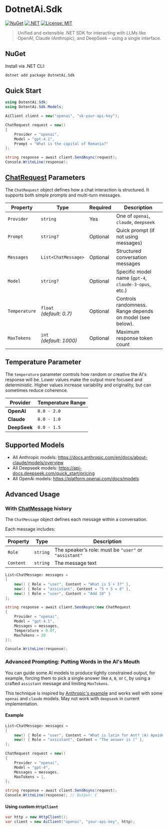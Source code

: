 # DotnetAi.Sdk

[![NuGet](https://img.shields.io/nuget/v/DotnetAi.Sdk.svg?color=blue)](https://www.nuget.org/packages/DotnetAi.Sdk)
[![.NET](https://img.shields.io/badge/.NET-9.0-blueviolet.svg)](https://dotnet.microsoft.com)
[![License: MIT](https://img.shields.io/badge/License-MIT-yellow.svg)](#license)

> Unified and extensible .NET SDK for interacting with LLMs like OpenAI, Claude (Anthropic), and DeepSeek – using a single interface.

## NuGet

Install via .NET CLI:

```bash
dotnet add package DotnetAi.Sdk
```

## Quick Start

```csharp
using DotentAi.Sdk;
using DotentAi.Sdk.Models;

AiClient client = new("openai", "sk-your-api-key");

ChatRequest request = new()
{
    Provider = "openai",
    Model = "gpt-4.1",
    Prompt = "What is the capital of Romania?"
};

string response = await client.SendAsync(request);
Console.WriteLine(response);
```

## [ChatRequest](https://github.com/horia-apostol/dotnet-ai/blob/main/dotnet-ai-sdk/DotnetAi.Sdk/Models/ChatRequest.cs) Parameters

The `ChatRequest` object defines how a chat interaction is structured. It supports both simple prompts and multi-turn messages.

| Property      | Type                        | Required | Description                                              |
| ------------- | --------------------------- | -------- | -------------------------------------------------------- |
| `Provider`    | `string`                    | Yes      | One of `openai`, `claude`, `deepseek`                    |
| `Prompt`      | `string?`                   | Optional | Quick prompt (if not using messages)                     |
| `Messages`    | `List<ChatMessage>`         | Optional | Structured conversation messages                         |
| `Model`       | `string?`                   | Optional | Specific model name (`gpt-4`, `claude-3-opus`, etc.)     |
| `Temperature` | `float`<br>*(default: 0.7)* | Optional | Controls randomness. Range depends on model (see below). |
| `MaxTokens`   | `int`<br>*(default: 1000)*  | Optional | Maximum response token count                             |

## Temperature Parameter

The `temperature` parameter controls how random or creative the AI's response will be. Lower values make the output more focused and deterministic. Higher values increase variability and originality, but can sometimes reduce coherence.

| Provider     | Temperature Range |
| ------------ | ----------------- |
| **OpenAI**   | `0.0 - 2.0`       |
| **Claude**   | `0.0 - 1.0`       |
| **DeepSeek** | `0.0 - 1.5`       |

## Supported Models

- All Anthropic models: https://docs.anthropic.com/en/docs/about-claude/models/overview
- All Deepseek models: https://api-docs.deepseek.com/quick_start/pricing
- All OpenAi models: https://platform.openai.com/docs/models

## Advanced Usage

### With [ChatMessage](https://github.com/horia-apostol/dotnet-ai/blob/main/dotnet-ai-sdk/DotnetAi.Sdk/Models/ChatMessage.cs) history

The `ChatMessage` object defines each message within a conversation.

Each message includes:

| Property   | Type     | Description |
|------------|----------|-------------|
| `Role`     | `string` | The speaker’s role: must be `"user"` or `"assistant"` |
| `Content`  | `string` | The message text |
```csharp
List<ChatMessage> messages =
[
    new() { Role = "user", Content = "What is 5 + 3?" },
    new() { Role = "assistant", Content = "5 + 3 = 8" },
    new() { Role = "user", Content = "Add 10" }
];

string response = await client.SendAsync(new ChatRequest
{
    Provider = "openai",
    Model = "gpt-4.1",
    Messages = messages,
    Temperature = 0.0f,
    MaxTokens = 20
});

Console.WriteLine(response);
```

### Advanced Prompting: Putting Words in the AI's Mouth

You can guide some AI models to produce tightly constrained output, for example, forcing them to pick a single answer like `A`, `B`, or `C`, by using a crafted `assistant` message and limiting `MaxTokens`.

 This technique is inspired by [Anthropic's example](https://docs.anthropic.com/en/api/messages-examples#putting-words-in-claude%E2%80%99s-mouth) and works well with some `openai` and `claude` models. May not work with `deepseek` in current implementation.
 
#### Example

```csharp
List<ChatMessage> messages =
[
    new() { Role = "user", Content = "What is latin for Ant? (A) Apoidea, (B) Rhopalocera, (C) Formicidae" },
    new() { Role = "assistant", Content = "The answer is (" },
];

ChatRequest request = new()
{
    Provider = "openai",
    Model = "gpt-4",
    Messages = messages,
    MaxTokens = 1,
};

string response = await client.SendAsync(request);
Console.WriteLine(response); // Output: C
```

#### Using custom `HttpClient`

```csharp
var http = new HttpClient();
var client = new AiClient("openai", "your-api-key", http);
```



